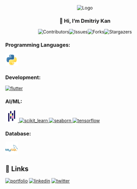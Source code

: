 <!--Header-->
<p align="center">
    <img src="https://media3.giphy.com/media/v1.Y2lkPTc5MGI3NjExNzEwYTEzNTA3YTU5NzY2NjA2NzFlZmJmYTQ3ODM2YjNjZTNmOGZkOCZjdD1z/juua9i2c2fA0AIp2iq/giphy.gif" alt="Logo" width="500" height="300">
 </p>
<h3 align="center">👋 Hi, I’m Dmitriy Kan</h3>

<!--Badges-->
<div style="display: flex; justify-content: center;">
  <img src="https://img.shields.io/github/contributors/dmkn96/dmkn96?color=dark-green" alt="Contributors">
  <img src="https://img.shields.io/github/issues/dmkn96/dmkn96" alt="Issues">
  <img src="https://img.shields.io/github/forks/dmkn96/dmkn96?style=social" alt="Forks">
  <img src="https://img.shields.io/github/stars/dmkn96/dmkn96?style=social" alt="Stargazers">
</div>

<h3 align="left">Programming Languages:</h3>
<p align="left">
    <a href="https://www.python.org" target="_blank" rel="noreferrer"> 
        <img src="https://raw.githubusercontent.com/devicons/devicon/master/icons/python/python-original.svg" alt="python" width="40" height="40"/>
    </a> 
</p>

<h3 align="left">Development:</h3>
<p align="left">
    <a href="https://flutter.dev" target="_blank" rel="noreferrer"> 
        <img src="https://www.vectorlogo.zone/logos/flutterio/flutterio-icon.svg" alt="flutter" width="40" height="40"/> 
    </a> 
</p>

<h3 align="left">AI/ML:</h3>
<p align="left">
    <a href="https://pandas.pydata.org/" target="_blank" rel="noreferrer"> 
        <img src="https://raw.githubusercontent.com/devicons/devicon/2ae2a900d2f041da66e950e4d48052658d850630/icons/pandas/pandas-original.svg" alt="pandas" width="40" height="40"/>
    </a> 
    <a href="https://scikit-learn.org/" target="_blank" rel="noreferrer"> 
        <img src="https://upload.wikimedia.org/wikipedia/commons/0/05/Scikit_learn_logo_small.svg" alt="scikit_learn" width="40" height="40"/> 
    </a> 
    <a href="https://seaborn.pydata.org/" target="_blank" rel="noreferrer"> 
        <img src="https://seaborn.pydata.org/_images/logo-mark-lightbg.svg" alt="seaborn" width="40" height="40"/> 
    </a> 
    <a href="https://www.tensorflow.org" target="_blank" rel="noreferrer"> 
        <img src="https://www.vectorlogo.zone/logos/tensorflow/tensorflow-icon.svg" alt="tensorflow" width="40" height="40"/> 
    </a> 
</p>

<h3 align="left">Database:</h3>
<p align="left">
    <a href="https://www.mysql.com/" target="_blank" rel="noreferrer"> 
        <img src="https://raw.githubusercontent.com/devicons/devicon/master/icons/mysql/mysql-original-wordmark.svg" alt="mysql" width="40" height="40"/>
    </a> 
</p>

## 🔗 Links
[![portfolio](https://img.shields.io/badge/my_portfolio-000?style=for-the-badge&logo=ko-fi&logoColor=white)](https://katherineoelsner.com/)
[![linkedin](https://img.shields.io/badge/linkedin-0A66C2?style=for-the-badge&logo=linkedin&logoColor=white)](https://www.linkedin.com/)
[![twitter](https://img.shields.io/badge/twitter-1DA1F2?style=for-the-badge&logo=twitter&logoColor=white)](https://twitter.com/)
